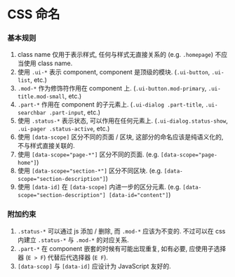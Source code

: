 # CSS 命名

### 基本规则

1. class name 仅用于表示样式, 任何与样式无直接关系的 (e.g. `.homepage`) 不应当使用 class name.
2. 使用 `.ui-*` 表示 component, component 是顶级的模块. (`.ui-button`, `.ui-list`, etc.)
3. `.mod-*` 作为修饰符作用在 component 上. (`.ui-button.mod-primary`, `.ui-title.mod-small`, etc.)
4. `.part-*` 作用在 component 的子元素上. (`.ui-dialog .part-title`, `.ui-searchbar .part-input`, etc.)
5. 使用 `.status-*` 表示状态, 可以作用在任何元素上. (`.ui-dialog.status-show`, `.ui-pager .status-active`, etc.)
6. 使用 `[data-scope]` 区分不同的页面 / 区块, 这部分的命名应该是纯语义化的, 不与样式直接关联的.
  1. 使用 `[data-scope="page-*"]` 区分不同的页面. (e.g. `[data-scope="page-home"]`)
  2. 使用 `[data-scope="section-*"]` 区分不同区块. (e.g. `[data-scope="section-description"]`)
7. 使用 `[data-id]` 在 `[data-scope]` 内进一步的区分元素. (e.g. `[data-scope="section-description"] [data-id="content"]`)

### 附加约束

1. `.status-*` 可以通过 js 添加 / 删除, 而 `.mod-*` 应该为不变的. 不过可以在 css 内建立 `.status-*` 与 `.mod-*` 的对应关系.
2. `.part-*` 在 component 嵌套的时候有可能出现重复, 如有必要, 应使用子选择器 (`E > F`) 代替后代选择器 (`E F`).
3. `[data-scop]` 与 `[data-id]` 应设计为 JavaScript 友好的.
